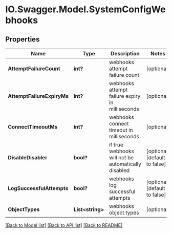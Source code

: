 # IO.Swagger.Model.SystemConfigWebhooks
## Properties

Name | Type | Description | Notes
------------ | ------------- | ------------- | -------------
**AttemptFailureCount** | **int?** | webhooks attempt failure count | [optional] 
**AttemptFailureExpiryMs** | **int?** | webhooks attempt failure expiry in milliseconds | [optional] 
**ConnectTimeoutMs** | **int?** | webhooks connect timeout in milliseconds | [optional] 
**DisableDisabler** | **bool?** | if true webhooks will not be automatically disabled | [optional] [default to false]
**LogSuccessfulAttempts** | **bool?** | webhooks log successful attempts | [optional] [default to false]
**ObjectTypes** | **List&lt;string&gt;** | webhooks object types | [optional] 

[[Back to Model list]](../README.md#documentation-for-models) [[Back to API list]](../README.md#documentation-for-api-endpoints) [[Back to README]](../README.md)

